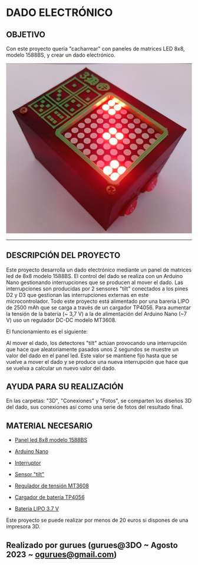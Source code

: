 # DADO ELECTRÓNICO

## OBJETIVO

Con este proyecto quería "cacharrear" con paneles de matrices LED 8x8, modelo 1588BS, y crear un dado electrónico.

![Dado Electrónico](/Fotos/dado_(1).jpg)
___

## DESCRIPCIÓN DEL PROYECTO

Este proyecto desarrolla un dado electrónico mediante un panel de matrices led de 8x8 modelo 1588BS. El control del dado se realiza con un Arduino Nano gestionando interrupciones que se producen al mover el dado. Las interrupciones son producidas por 2 sensores "tilt" conectados a los pines D2 y D3 que gestionan las interrupciones externas en este microcontrolador. Todo este proyecto está alimentado por una barería LIPO de 2500 mAh que se carga a través de un cargador TP4056. Para aumentar la tensión de la batería (~ 3,7 V) a la de alimentación del Arduino Nano (~7 V) uso un regulador DC-DC modelo MT3608.

El funcionamiento es el siguiente:

Al mover el dado, los detectores "tilt" actúan provocando una interrupción que hace que aleatoriamente pasados unos 2 segundos se muestre un valor del dado en el panel led. Este valor se mantiene fijo hasta que se vuelve a mover el dado y se produce una nueva interrupción que hace que se vuelva a calcular un nuevo valor del dado.

## AYUDA PARA SU REALIZACIÓN

En las carpetas: "3D", "Conexiones" y "Fotos", se comparten los diseños 3D del dado, sus conexiones así como una serie de fotos del resultado final.

## MATERIAL NECESARIO

* [Panel led 8x8 modelo 1588BS](https://es.aliexpress.com/item/1005002453688740.html?spm=a2g0o.productlist.main.23.1d8828e6ImNS5w&algo_pvid=8e1bf74c-b823-4220-a430-043531c02263&algo_exp_id=8e1bf74c-b823-4220-a430-043531c02263-11&pdp_npi=4%40dis%21EUR%212.23%212.23%21%21%212.38%21%21%40213fa03116927383646933153e010b%2112000020711731463%21sea%21ES%21889791699%21&curPageLogUid=ZGvrjGGsTZJX)
  
* [Arduino Nano](https://es.aliexpress.com/item/1005005594272986.html?spm=a2g0o.productlist.main.1.12924b2b64vLAr&algo_pvid=c6bb171c-3434-44db-8467-eda9e3668704&algo_exp_id=c6bb171c-3434-44db-8467-eda9e3668704-0&pdp_npi=4%40dis%21EUR%213.07%213.04%21%21%2123.55%21%21%40211b88ee16929794809176685e0487%2112000033682576632%21sea%21ES%21889791699%21&curPageLogUid=a3KGjiqJaSgr)

* [Interruptor](https://es.aliexpress.com/item/4000169106856.html?spm=a2g0o.order_list.order_list_main.228.21ef194dfQlmDd&gatewayAdapt=glo2esp)

* [Sensor "tilt"](https://es.aliexpress.com/item/1005002105161479.html?spm=a2g0o.order_list.order_list_main.91.21ef194dfQlmDd&gatewayAdapt=glo2esp)

* [Regulador de tensión MT3608](https://es.aliexpress.com/item/1005001636511712.html?spm=a2g0o.productlist.main.23.bad724c8b5zb3W&algo_pvid=a966e047-e2d6-4bf6-86ef-3ece2d862365&algo_exp_id=a966e047-e2d6-4bf6-86ef-3ece2d862365-11&pdp_npi=4%40dis%21EUR%210.54%210.43%21%21%210.57%21%21%40211b613916927379702357055e7447%2112000016918545272%21sea%21ES%21889791699%21&curPageLogUid=oDOmAQlTHaYj)
  
* [Cargador de batería TP4056](https://es.aliexpress.com/item/1005005771842912.html?spm=a2g0o.productlist.main.5.563553fbJbyfRD&algo_pvid=05be66cf-676c-4021-8280-1f3df19bc5ba&algo_exp_id=05be66cf-676c-4021-8280-1f3df19bc5ba-2&pdp_npi=4%40dis%21EUR%214.09%212.04%21%21%214.31%21%21%40211b88ef16929831510374782edab1%2112000034295324337%21sea%21ES%21889791699%21&curPageLogUid=7GX9s9CulkPL)

* [Batería LIPO 3.7 V](https://es.aliexpress.com/item/1005001310695209.html?spm=a2g0o.order_list.order_list_main.76.21ef194dfQlmDd&gatewayAdapt=glo2esp)

Este proyecto se puede realizar por menos de 20 euros si dispones de una impresora 3D.

## Realizado por gurues (gurues@3DO ~ Agosto 2023 ~ <ogurues@gmail.com>)
